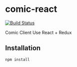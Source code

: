 # comic-react
[![Build Status](https://travis-ci.org/mquandvr/comic-react.svg?branch=master)](https://travis-ci.org/mquandvr/comic-react)

Comic Client Use React + Redux

## Installation

```sh
npm install
```
